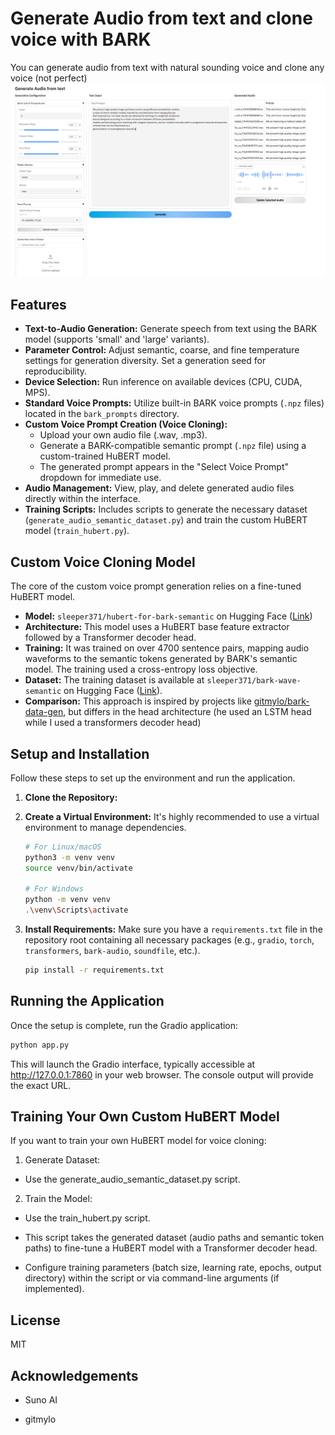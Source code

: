 # Generate Audio from text and clone voice with BARK

You can generate audio from text with natural sounding voice and clone any voice (not perfect)
![Screenshot Placeholder](./assets/screenshot.png)

## Features

-   **Text-to-Audio Generation:** Generate speech from text using the BARK model (supports 'small' and 'large' variants).
-   **Parameter Control:** Adjust semantic, coarse, and fine temperature settings for generation diversity. Set a generation seed for reproducibility.
-   **Device Selection:** Run inference on available devices (CPU, CUDA, MPS).
-   **Standard Voice Prompts:** Utilize built-in BARK voice prompts (`.npz` files) located in the `bark_prompts` directory.
-   **Custom Voice Prompt Creation (Voice Cloning):**
    -   Upload your own audio file (.wav, .mp3).
    -   Generate a BARK-compatible semantic prompt (`.npz` file) using a custom-trained HuBERT model.
    -   The generated prompt appears in the "Select Voice Prompt" dropdown for immediate use.
-   **Audio Management:** View, play, and delete generated audio files directly within the interface.
-   **Training Scripts:** Includes scripts to generate the necessary dataset (`generate_audio_semantic_dataset.py`) and train the custom HuBERT model (`train_hubert.py`).

## Custom Voice Cloning Model

The core of the custom voice prompt generation relies on a fine-tuned HuBERT model.

-   **Model:** `sleeper371/hubert-for-bark-semantic` on Hugging Face ([Link](https://huggingface.co/sleeper371/hubert-for-bark-semantic))
-   **Architecture:** This model uses a HuBERT base feature extractor followed by a Transformer decoder head.
-   **Training:** It was trained on over 4700 sentence pairs, mapping audio waveforms to the semantic tokens generated by BARK's semantic model. The training used a cross-entropy loss objective.
-   **Dataset:** The training dataset is available at `sleeper371/bark-wave-semantic` on Hugging Face ([Link](https://huggingface.co/datasets/sleeper371/bark-wave-semantic)).
-   **Comparison:** This approach is inspired by projects like [gitmylo/bark-data-gen](https://github.com/gitmylo/bark-data-gen), but differs in the head architecture (he used an LSTM head while I used a transformers decoder head)

## Setup and Installation

Follow these steps to set up the environment and run the application.

1.  **Clone the Repository:**

2.  **Create a Virtual Environment:**
    It's highly recommended to use a virtual environment to manage dependencies.

    ```bash
    # For Linux/macOS
    python3 -m venv venv
    source venv/bin/activate

    # For Windows
    python -m venv venv
    .\venv\Scripts\activate
    ```

3.  **Install Requirements:**
    Make sure you have a `requirements.txt` file in the repository root containing all necessary packages (e.g., `gradio`, `torch`, `transformers`, `bark-audio`, `soundfile`, etc.).
    ```bash
    pip install -r requirements.txt
    ```

## Running the Application

Once the setup is complete, run the Gradio application:

```bash
python app.py
```

This will launch the Gradio interface, typically accessible at http://127.0.0.1:7860 in your web browser. The console output will provide the exact URL.

## Training Your Own Custom HuBERT Model

If you want to train your own HuBERT model for voice cloning:

1. Generate Dataset:

-   Use the generate_audio_semantic_dataset.py script.

2. Train the Model:

-   Use the train_hubert.py script.

-   This script takes the generated dataset (audio paths and semantic token paths) to fine-tune a HuBERT model with a Transformer decoder head.

-   Configure training parameters (batch size, learning rate, epochs, output directory) within the script or via command-line arguments (if implemented).

## License

MIT

## Acknowledgements

-   Suno AI

-   gitmylo
